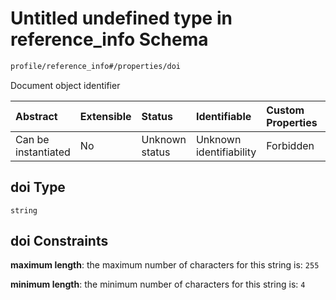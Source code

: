 # Untitled undefined type in reference\_info Schema

```txt
profile/reference_info#/properties/doi
```

Document object identifier

| Abstract            | Extensible | Status         | Identifiable            | Custom Properties | Additional Properties | Access Restrictions | Defined In                                                                                   |
| :------------------ | :--------- | :------------- | :---------------------- | :---------------- | :-------------------- | :------------------ | :------------------------------------------------------------------------------------------- |
| Can be instantiated | No         | Unknown status | Unknown identifiability | Forbidden         | Allowed               | none                | [reference\_info.schema.json\*](../../out/reference_info.schema.json "open original schema") |

## doi Type

`string`

## doi Constraints

**maximum length**: the maximum number of characters for this string is: `255`

**minimum length**: the minimum number of characters for this string is: `4`

